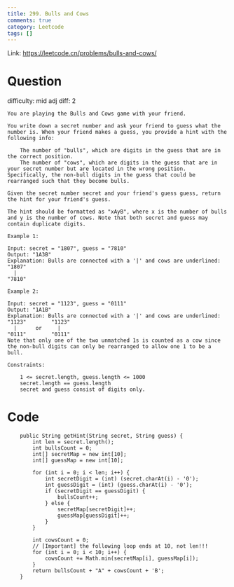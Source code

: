 ```yaml
---
title: 299. Bulls and Cows
comments: true
category: Leetcode
tags: []
---
```


Link: https://leetcode.cn/problems/bulls-and-cows/

# Question

difficulty: mid
adj diff: 2

    You are playing the Bulls and Cows game with your friend.

    You write down a secret number and ask your friend to guess what the number is. When your friend makes a guess, you provide a hint with the following info:

    	The number of "bulls", which are digits in the guess that are in the correct position.
    	The number of "cows", which are digits in the guess that are in your secret number but are located in the wrong position. Specifically, the non-bull digits in the guess that could be rearranged such that they become bulls.

    Given the secret number secret and your friend's guess guess, return the hint for your friend's guess.

    The hint should be formatted as "xAyB", where x is the number of bulls and y is the number of cows. Note that both secret and guess may contain duplicate digits.

    Example 1:

    Input: secret = "1807", guess = "7810"
    Output: "1A3B"
    Explanation: Bulls are connected with a '|' and cows are underlined:
    "1807"
      |
    "7810"

    Example 2:

    Input: secret = "1123", guess = "0111"
    Output: "1A1B"
    Explanation: Bulls are connected with a '|' and cows are underlined:
    "1123"        "1123"
      |      or     |
    "0111"        "0111"
    Note that only one of the two unmatched 1s is counted as a cow since the non-bull digits can only be rearranged to allow one 1 to be a bull.

    Constraints:

    	1 <= secret.length, guess.length <= 1000
    	secret.length == guess.length
    	secret and guess consist of digits only.

# Code

```
    public String getHint(String secret, String guess) {
        int len = secret.length();
        int bullsCount = 0;
        int[] secretMap = new int[10];
        int[] guessMap = new int[10];

        for (int i = 0; i < len; i++) {
            int secretDigit = (int) (secret.charAt(i) - '0');
            int guessDigit = (int) (guess.charAt(i) - '0');
            if (secretDigit == guessDigit) {
                bullsCount++;
            } else {
                secretMap[secretDigit]++;
                guessMap[guessDigit]++;
            }
        }

        int cowsCount = 0;
        // [Important] the following loop ends at 10, not len!!!
        for (int i = 0; i < 10; i++) {
            cowsCount += Math.min(secretMap[i], guessMap[i]);
        }
        return bullsCount + "A" + cowsCount + 'B';
    }
```
